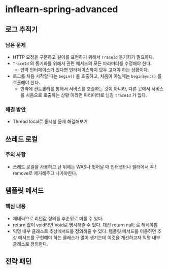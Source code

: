 # inflearn-spring-advanced

## 로그 추적기
### 남은 문제 
- HTTP 요청을 구분하고 깊이를 표현하기 위해서 `TraceId` 동기화가 필요하다.
- `TraceId` 의 동기화를 위해서 관련 메서드의 모든 파라미터를 수정해야 한다.
  - 만약 인터페이스가 있다면 인터페이스까지 모두 고쳐야 하는 상황이다.
- 로그를 처음 시작할 때는 `begin()` 을 호출하고, 처음이 아닐때는 `beginSync()` 를 호출해야 한다.
  - 만약에 컨트롤러를 통해서 서비스를 호출하는 것이 아니라, 다른 곳에서 서비스를 처음으로 호출하는 상황 이라면 파리미터로 넘길 `TraceId` 가 없다.
### 해결 방안
- Thread local로 동시성 문제 해결해보기

## 쓰레드 로컬
### 주의 사항
- 쓰레드 로컬을 사용하고 난 뒤에는 WAS나 벗어날 때 인터셉터나 필터에서 꼭 ! remove로 제거해주고 나가야한다.

## 템플릿 메서드
### 핵심 내용
- 제네릭으로 리턴값 정의를 후순위로 미룰 수 있다.
- return 값이 void라면 Void로 명시해줄 수 있다. 대신 return null; 로 해줘야함
- 익명 내부 클래스로 추상메서드를 정의해줄 수 있다. 템플릿 메서드를 이용하면 추상 메서드를 구현해야 하는 클래스가 많이 생기는데
  이것을 개선하고자 익명 내부 클래스로 정의한다.

## 전략 패턴

